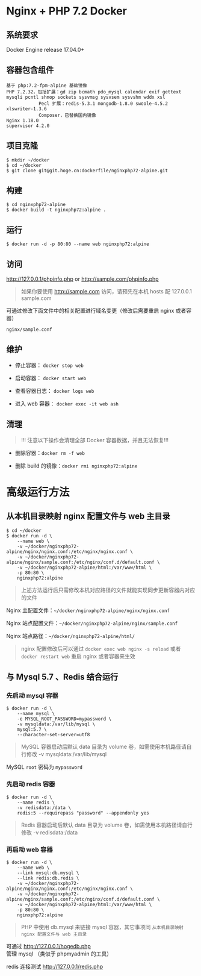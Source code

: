 # Nginx + PHP 7.2 Docker
## 系统要求
Docker Engine release 17.04.0+

## 容器包含组件

```
基于 php:7.2-fpm-alpine 基础镜像
PHP 7.2.32，包括扩展：gd zip bcmath pdo_mysql calendar exif gettext mysqli pcntl shmop sockets sysvmsg sysvsem sysvshm wddx xsl
			Pecl 扩展：redis-5.3.1 mongodb-1.8.0 swoole-4.5.2 xlswriter-1.3.6
			Composer，已替换国内镜像
Nginx 1.18.0
supervisor 4.2.0
```

## 项目克隆

```
$ mkdir ~/docker
$ cd ~/docker
$ git clone git@git.hoge.cn:dockerfile/nginxphp72-alpine.git
```

## 构建

```
$ cd nginxphp72-alpine
$ docker build -t nginxphp72:alpine .
```

## 运行

```
$ docker run -d -p 80:80 --name web nginxphp72:alpine
```

## 访问

http://127.0.0.1/phpinfo.php or http://sample.com/phpinfo.php

> 如果你要使用 http://sample.com 访问，请预先在本机 hosts 配 127.0.0.1 sample.com

可通过修改下面文件中的相关配置进行域名变更（修改后需要重启 nginx 或者容器）

```
nginx/sample.conf
```

## 维护
* 停止容器： `docker stop web`

* 启动容器： `docker start web`

* 查看容器日志： `docker logs web`

* 进入 web 容器： `docker exec -it web ash`

## 清理

>!!! 注意以下操作会清理全部 Docker 容器数据，并且无法恢复!!!

* 删除容器：`docker rm -f web`

* 删除 build 的镜像：`docker rmi nginxphp72:alpine`

# 高级运行方法
## 从本机目录映射 nginx 配置文件与 web 主目录

```
$ cd ~/docker
$ docker run -d \
	--name web \
    -v ~/docker/nginxphp72-alpine/nginx/nginx.conf:/etc/nginx/nginx.conf \
	-v ~/docker/nginxphp72-alpine/nginx/sample.conf:/etc/nginx/conf.d/default.conf \
	-v ~/docker/nginxphp72-alpine/html:/var/www/html \
	-p 80:80 \
    nginxphp72:alpine
```
> 上述方法运行后只需修改本机对应路径的文件就能实现同步更新容器内对应的文件

Nginx 主配置文件：`~/docker/nginxphp72-alpine/nginx/nginx.conf`

Nginx 站点配置文件：`~/docker/nginxphp72-alpine/nginx/sample.conf`

Nginx 站点路径：`~/docker/nginxphp72-alpine/html/`

> nginx 配置修改后可以通过 `docker exec web nginx -s reload` 或者 `docker restart web` 重启 nginx 或者容器来生效


## 与 Mysql 5.7 、Redis 结合运行

### 先启动 mysql 容器

```
$ docker run -d \
	--name mysql \
	-e MYSQL_ROOT_PASSWORD=mypassword \
	-v mysqldata:/var/lib/mysql \
	mysql:5.7 \
	--character-set-server=utf8
```

> MySQL 容器启动后默认 data 目录为 volume 卷，如需使用本机路径请自行修改 -v mysqldata:/var/lib/mysql

MySQL `root` 密码为 `mypassword`

### 先启动 redis 容器

```
$ docker run -d \
	--name redis \
	-v redisdata:/data \
	redis:5 --requirepass "password" --appendonly yes
```

> Redis 容器启动后默认 data 目录为 volume 卷，如需使用本机路径请自行修改 -v redisdata:/data

### 再启动 web 容器

```
$ docker run -d \
	--name web \
	--link mysql:db.mysql \
	--link redis:db.redis \
    -v ~/docker/nginxphp72-alpine/nginx/nginx.conf:/etc/nginx/nginx.conf \
	-v ~/docker/nginxphp72-alpine/nginx/sample.conf:/etc/nginx/conf.d/default.conf \
	-v ~/docker/nginxphp72-alpine/html:/var/www/html \
	-p 80:80 \
    nginxphp72:alpine
```

> PHP 中使用 db.mysql 来链接 mysql 容器，其它事项同 `从本机目录映射 nginx 配置文件与 web 主目录`

可通过 http://127.0.0.1/hogedb.php 管理 mysql （类似于 phpmyadmin 的工具）

redis 连接测试 http://127.0.0.1/redis.php
